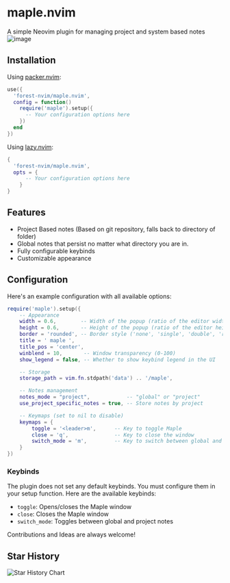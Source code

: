 # maple.nvim

A simple Neovim plugin for managing project and system based notes
![image](https://github.com/user-attachments/assets/62cb554c-ac8c-4973-a20d-76bf7440a0d2)

## Installation

Using [packer.nvim](https://github.com/wbthomason/packer.nvim):

```lua
use({
  'forest-nvim/maple.nvim',
  config = function()
    require('maple').setup({
      -- Your configuration options here
    })
  end
})
```

Using [lazy.nvim](https://github.com/folke/lazy.nvim):

```lua
{
  'forest-nvim/maple.nvim',
  opts = {
      -- Your configuration options here
    }
}
```

## Features

- Project Based notes (Based on git repository, falls back to directory of folder)
- Global notes that persist no matter what directory you are in.
- Fully configurable keybinds
- Customizable appearance

## Configuration

Here's an example configuration with all available options:

```lua
require('maple').setup({
    -- Appearance
    width = 0.6,        -- Width of the popup (ratio of the editor width)
    height = 0.6,       -- Height of the popup (ratio of the editor height)
    border = 'rounded', -- Border style ('none', 'single', 'double', 'rounded', etc.)
    title = ' maple ',
    title_pos = 'center',
    winblend = 10,       -- Window transparency (0-100)
    show_legend = false, -- Whether to show keybind legend in the UI

    -- Storage
    storage_path = vim.fn.stdpath('data') .. '/maple',

    -- Notes management
    notes_mode = "project",            -- "global" or "project"
    use_project_specific_notes = true, -- Store notes by project

    -- Keymaps (set to nil to disable)
    keymaps = {
        toggle = '<leader>m',      -- Key to toggle Maple
        close = 'q',               -- Key to close the window
        switch_mode = 'm',         -- Key to switch between global and project view
    }
})
```

### Keybinds

The plugin does not set any default keybinds. You must configure them in your setup function. Here are the available keybinds:

- `toggle`: Opens/closes the Maple window
- `close`: Closes the Maple window
- `switch_mode`: Toggles between global and project notes

Contributions and Ideas are always welcome!

## Star History
<picture>
    <source media="(prefers-color-scheme: dark)" srcset="https://api.star-history.com/svg?repos=forest-nvim/maple.nvim&type=Date&theme=dark" />
    <source media="(prefers-color-scheme: light)" srcset="https://api.star-history.com/svg?repos=forest-nvim/maple.nvim&type=Date" />
    <img alt="Star History Chart" src="https://api.star-history.com/svg?repos=forest-nvim/maple.nvim&type=Date" />
</picture>
